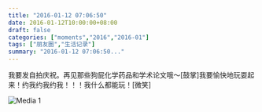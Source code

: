 ```yaml
---
title: "2016-01-12 07:06:50"
date: 2016-01-12T10:00:00+08:00
draft: false
categories: ["moments","2016","2016-01"]
tags: ["朋友圈","生活记录"]
summary: "2016-01-12 07:06:50..."
---
```


我要发自拍庆祝。再见那些狗屁化学药品和学术论文哦～[鼓掌]我要愉快地玩耍起来！约我约我约我！！！我什么都能玩！[微笑]

![Media 1](/Moments/photos/2016-01-12/201601120706500.jpg)

